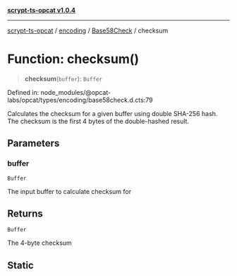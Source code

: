 [**scrypt-ts-opcat v1.0.4**](../../../../../README.md)

***

[scrypt-ts-opcat](../../../../../README.md) / [encoding](../../../README.md) / [Base58Check](../README.md) / checksum

# Function: checksum()

> **checksum**(`buffer`): `Buffer`

Defined in: node\_modules/@opcat-labs/opcat/types/encoding/base58check.d.cts:79

Calculates the checksum for a given buffer using double SHA-256 hash.
The checksum is the first 4 bytes of the double-hashed result.

## Parameters

### buffer

`Buffer`

The input buffer to calculate checksum for

## Returns

`Buffer`

The 4-byte checksum

## Static
